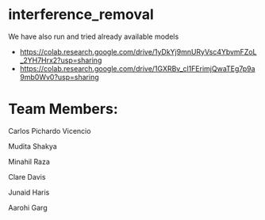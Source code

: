 # interference_removal

We have also run and tried already available models
- https://colab.research.google.com/drive/1yDkYj9mnURyVsc4YbvmFZoL_2YH7Hrx2?usp=sharing
- https://colab.research.google.com/drive/1GXRBv_cl1FErimjQwaTEg7p9a9mb0Wv0?usp=sharing


# Team Members:
Carlos Pichardo Vicencio

Mudita Shakya

Minahil Raza

Clare Davis

Junaid Haris

Aarohi Garg
